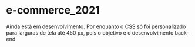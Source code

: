 # e-commerce_2021
Ainda está em desenvolvimento.
Por enquanto o CSS só foi personalizado para larguras de tela até 450 px, pois o objetivo é o desenvolvimento back-end


